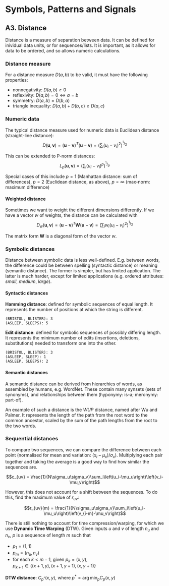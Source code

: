 
# Symbols, Patterns and Signals

## A3. Distance

Distance is a measure of separation between data. It can be defined for inividual data units, or for sequences/lists. It is important, as it allows for data to be ordered, and so allows numeric calculations.

### Distance measure

For a distance measure $D(a,b)$ to be valid, it must have the following properties:

- nonnegativity: $D(a,b) ≥ 0$
- reflexivity: $D(a,b) = 0 \Leftrightarrow a = b$
- symmetry: $D(a,b) = D(b,a)$
- triangle inequality: $D(a,b) + D(b,c) ‏≥ D(a,c)$

### Numeric data

The typical distance measure used for numeric data is Euclidean distance (straight-line distance): $$D(\mathbf{u},\mathbf{v}) = (\mathbf{u}-\mathbf{v})^T(\mathbf{u}-\mathbf{v}) = \left(\sum_i(u_i-v_i)^2\right)^{^1/_2}$$

This can be extended to P-norm distances: $$L_p(\mathbf{u},\mathbf{v}) = \left(\sum_i(u_i-v_i)^p\right)^{^1/_p}$$

Special cases of this include $p=1$ (Manhattan distance: sum of differences), $p=2$ (Euclidean distance, as above), $p=\infty$ (max-norm: maximum difference)

#### Weighted distance

Sometimes we want to weight the different dimensions differently. If we have a vector $w$ of weights, the distance can be calculated with $$D_w(\mathbf{u},\mathbf{v}) =(\mathbf{u}-\mathbf{v})^T\mathbf{W}(\mathbf{u}-\mathbf{v}) = \left(\sum_i w_i(u_i-v_i)^2\right)^{^1/_2}$$

The matrix form $\mathbf{W}$ is a diagonal form of the vector $w$.

### Symbolic distances

Distance between symbolic data is less well-defined. E.g. between words, the difference could be between spelling (syntactic distance) or meaning (semantic distance). The former is simpler, but has limited application. The latter is much harder, except for limited applications (e.g. ordered attributes: *small*, *medium*, *large*).

#### Syntactic distances

**Hamming distance**: defined for symbolic sequences of equal length. It represents the number of positions at which the string is different. 

    (BRISTOL, BLISTER): 3
    (ASLEEP, SLEEPS): 5

**Edit distance**: defined for symbolic sequences of possibly differing length. It represents the minimum number of edits (insertions, deletions, substitutions) needed to transform one into the other.

    (BRISTOL, BLISTER): 3
    (ASLEEP, SLEEP): 1
    (ASLEEP, SLEEPS): 2

#### Semantic distances

A semantic distance can be derived from hierarchies of words, as assembled by humans, e.g. WordNet. These contain many synsets (sets of synonyms), and relationships between them (hyponymy: is-a; meronymy: part-of).

An example of such a distance is the *WUP* distance, named after Wu and Palmer. It represents the length of the path from the root word to the common ancestor, scaled by the sum of the path lengths from the root to the two words.

### Sequential distances

To compare two sequences, we can compare the difference between each point (normalised for mean and variation: $(x_i-\mu_x)/\sigma_x$). Multiplying each pair together and taking the average is a good way to find how similar the sequences are.

$$c_{uv} = \frac{1}{N\sigma_u\sigma_v}\sum_i\left(u_i-\mu_u\right)\left(v_i-\mu_v\right)$$

However, this does not account for a shift between the sequences. To do this, find the maximum value of $r_{uv}$:

$$r_{uv}(m) = \frac{1}{N\sigma_u\sigma_v}\sum_i\left(u_i-\mu_u\right)\left(v_{i-m}-\mu_v\right)$$

There is still nothing to account for time compression/warping, for which we use **Dynamic Time Warping** (DTW). Given inputs $u$ and $v$ of length $n_u$ and $n_v$, $p$ is a sequence of length $m$ such that

- $p_1 = (1,1)$
- $p_m = (n_u,n_v)$
- for each $k < m-1$, given $p_k = (x,y)$,  
  $p_{k+1} \in \left\{(x+1,y),(x+1,y+1),(x,y+1)\right\}$

**DTW distance**: $C_{p^*}(x,y)$, where $p^* = \arg\min_pC_p(x,y)$
